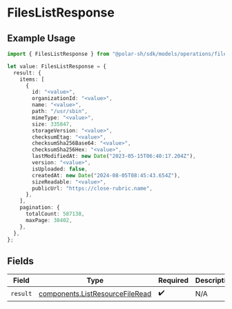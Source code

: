 # FilesListResponse

## Example Usage

```typescript
import { FilesListResponse } from "@polar-sh/sdk/models/operations/fileslist.js";

let value: FilesListResponse = {
  result: {
    items: [
      {
        id: "<value>",
        organizationId: "<value>",
        name: "<value>",
        path: "/usr/sbin",
        mimeType: "<value>",
        size: 335847,
        storageVersion: "<value>",
        checksumEtag: "<value>",
        checksumSha256Base64: "<value>",
        checksumSha256Hex: "<value>",
        lastModifiedAt: new Date("2023-05-15T06:40:17.204Z"),
        version: "<value>",
        isUploaded: false,
        createdAt: new Date("2024-08-05T08:45:43.654Z"),
        sizeReadable: "<value>",
        publicUrl: "https://close-rubric.name",
      },
    ],
    pagination: {
      totalCount: 587138,
      maxPage: 38402,
    },
  },
};
```

## Fields

| Field                                                                              | Type                                                                               | Required                                                                           | Description                                                                        |
| ---------------------------------------------------------------------------------- | ---------------------------------------------------------------------------------- | ---------------------------------------------------------------------------------- | ---------------------------------------------------------------------------------- |
| `result`                                                                           | [components.ListResourceFileRead](../../models/components/listresourcefileread.md) | :heavy_check_mark:                                                                 | N/A                                                                                |